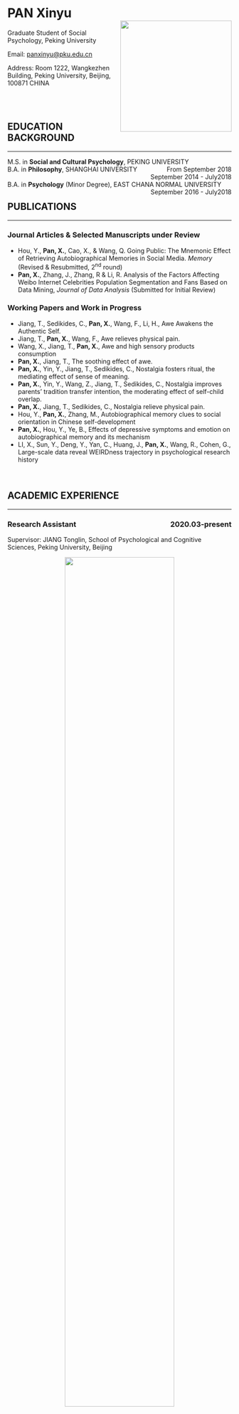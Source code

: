 <h1>
<div>
<div><b>PAN Xinyu</b></div>
<div><img src="touxiang.jpg" align='right' width="250"></div>
</div>
</h1>

Graduate Student of Social Psychology, Peking University

Email: panxinyu@pku.edu.cn 

Address: Room 1222, Wangkezhen Building, Peking University, Beijing, 100871 CHINA



<br/>

<br/>

## **EDUCATION BACKGROUND**

---

<div>
<div style="float:left">M.S. in <b>Social and Cultural Psychology</b>, PEKING UNIVERSITY</div>
<div style="float:right">From September 2018</div>
</div><br>

<div>
<div style="float:left">B.A. in <b>Philosophy</b>, SHANGHAI UNIVERSITY</div>
<div style="float:right">September 2014 - July2018</div>
</div><br>

<div>
<div style="float:left">B.A. in <b>Psychology</b> (Minor Degree), EAST CHANA NORMAL UNIVERSITY</div>
<div style="float:right">September 2016 - July2018</div>
</div><br>

<br/>

## **PUBLICATIONS**

---

### **Journal Articles & Selected Manuscripts under Review**
- Hou, Y., **Pan, X.**, Cao, X., & Wang, Q. Going Public: The Mnemonic Effect of Retrieving Autobiographical Memories in Social Media. *Memory* (Revised & Resubmitted, 2<sup>nd</sup> round)
- **Pan, X.**, Zhang, J., Zhang, R & Li, R. Analysis of the Factors Affecting Weibo Internet Celebrities Population Segmentation and Fans Based on Data Mining, *Journal of Data Analysis* (Submitted for Initial Review)

### **Working Papers and Work in Progress**
- Jiang, T., Sedikides, C., **Pan, X.**, Wang, F., Li, H., Awe Awakens the Authentic Self.
- Jiang, T., **Pan, X.**, Wang, F., Awe relieves physical pain.
- Wang, X., Jiang, T., **Pan, X.**, Awe and high sensory products consumption
- **Pan, X.**, Jiang, T., The soothing effect of awe.
- **Pan, X.**, Yin, Y., Jiang, T., Sedikides, C., Nostalgia fosters ritual, the mediating effect of sense of meaning.
- **Pan, X.**, Yin, Y., Wang, Z., Jiang, T., Sedikides, C., Nostalgia improves parents’ tradition transfer intention, the moderating effect of self-child overlap.
- **Pan, X.**, Jiang, T., Sedikides, C., Nostalgia relieve physical pain.
- Hou, Y., **Pan, X.**, Zhang, M., Autobiographical memory clues to social orientation in Chinese self-development
- **Pan, X.**, Hou, Y., Ye, B., Effects of depressive symptoms and emotion on autobiographical memory and its mechanism
- LI, X., Sun, Y., Deng, Y., Yan, C., Huang, J., **Pan, X.**, Wang, R., Cohen, G., Large-scale data reveal WEIRDness trajectory in psychological research history

<br/>

## **ACADEMIC EXPERIENCE**

---

<h3><div>
<div style="float:left"><b>Research Assistant</b></div>
<div style="float:right">2020.03-present</div>
</div><br></h3>

Supervisor:  JIANG Tonglin, School of Psychological and Cognitive Sciences, Peking University, Beijing

<div align=center>
<img src="1.jpg" width="70%">
</div>

#### **Project: The soothing effect of awe**

- **Project Goal**: An empirical study of the soothing effect of awe on both positive and negative emotion.
- **Hypothesis**: Awe decreases the intensity of both positive and negative emotion via self-distancing.
- **Preliminary Results**: Awe reduced both positive and negative emotion arousal and was positively correlated with resilience, with the same findings in the field study in Tibet.
- **Duties included**: Proposing the idea, leading the project, experimental design, data analysis and manuscripts writing.

#### **Project: Awe awakens the authentic self**

- **Project Goal**: Based on small-self theory of awe, authentic-self theory is proposed to further explain the transformative nature of awe.
- **Hypothesis**: Awe activates authentic self via self-transcendence, which motivates pro-sociality out of intrinsic (vs. extrinsic) focus. 
- **Preliminary Results**: Awe enhances the sense of authentic self, via the mediating effect of self-transcendence, and promotes prosociality only when the helping behavior consistent with intrinsic authentic self (vs. inconsistent with intrinsic need).
- **Duties included**: Leading the project, experimental design, data analysis and manuscripts writing. 

#### **Project: Nostalgia improves parents’ tradition transfer intention**

- **Project Goal**: Exploring the impact of nostalgia on tradition transfer.
- **Hypothesis**: Nostalgia increased tradition transfer tendency, with self-child overlap playing a moderating role. 
- **Preliminary Results**: Nostalgia increased tradition transfer tendency when self-child overlap was low, while reversed significant interaction effect was found in longitudinal study.
- **Duties included**: Leading the project, experimental design and manuscripts writing.

<br/>

<h3><div>
<div style="float:left"><b>Research Assistant</b></div>
<div style="float:right">2018.09-present</div>
</div><br></h3>

Beijing Key Laboratory of Behavior and Mental Health, Peking University

Supervisor: WANG Qi, Department of Human Development, Cornell University, Ithaca, NY / HOU Yubo, School of Psychological and Cognitive Sciences, Peking University, Beijing

<div align=center>
<img src="2.jpg" width="70%">
</div>

#### **Project: The effect of retrieval contexts and cues on autobiographical memory**
- **Project Goal**: Exploring the difference in accuracy between online and offline recall of autobiographical memories.
- **Hypothesis**: Memories retrieved online are more tied to the “reminders” and more “fixed” over time than offline.
- **Results**: Online group recalled more details than offline group, but with higher score on inconsistency and commission.
- **Duties included**: Leading the project, experimental design, data analysis and manuscripts writing.

<br/>

<h3><div>
<div style="float:left"><b>Research Assistant</b></div>
<div style="float:right">2020.03-2020.04</div>
</div><br></h3>

Supervisor: Geoffrey L. Cohen, Department of Psychology, Stanford University
- Large-scale Data Reveal WEIRDnessTrajectory In Psychological Research History

    *Major responsibility: data coding*

<br/>

<h3><div>
<div style="float:left"><b>Research Assistant</b></div>
<div style="float:right">2018.08-2018.10</div>
</div><br></h3>

Supervisor: WANG Qing, Department of Psychology, East China Normal University, Shanghai
- Research on the relationship between mindful agency and deep learning approach

    *Major responsibilities: Literatures review, research material organization, experiment implementation, data analysis and manuscript writing*

<br/>

<h3><div>
<div style="float:left"><b>Research Assistant</b></div>
<div style="float:right">2015.12-2018.6</div>
</div><br></h3>

Supervisor: YANG Qingfeng, Department of Philosophy, Shanghai University, Shanghai
- Research of relationship between ethical issue of big data and social governance

    *Major responsibilities: Literature review*
- Research of the philosophical nature of episodic memory and metamemory

    *Major responsibilities: Literature review, proposed the idea and manuscript writing*
- Workshop of Scientific Research and Humanistic Interpretation on Memory from a Multidisciplinary perspective (International)

    *Major responsibilities: Meeting organization, agenda design and material organization*

<br/>

## **CONFERENCE PRESENTATIONS**

---

**Pan, X.**, Zhang, J., Liu, Y., Lei, X., &, Xiao, N. (May 2020). Data Visualization Research of Five Senses on the Thousand-Faced Beijing City. *Forum for Applied Psychology and Cognitive Science*, Beijing, China.

**Pan, X.**, Hou, Y. (October 2019). The Relationship between Junzi-style Personality and Leadership Performance: A Moderated Mediation Model. *The 22<sup>nd</sup> National Academic Conference of Psychology*, Hangzhou, China

**Pan, X.**, Jiang, T. Awe Fosters a Balanced Mind, *2021 Society for Personality and Social Psychology Virtual Annual Convention (SPSP, 2021)*, (Accepted).

<br/>

## **SELECTED GRANT**

---

### Grant in the Role of a Co-Investigator
National Ministry of Education Funding for Undergraduate Innovation Project, “Research on College Students' Technology View from The Perspective of Science and Technology Philosophy”. (10-2016 to 12-2017; PI: Qingfeng YANG).
- Duties included: Proposed the idea, experimental design, data collection, analysis and manuscripts writing work

<br/>

## **SELECTED AWARDS & SCHOLARSHIPS**

---

<div>
<div style="float:left">Graduate School Special Scholarship of Peking University</div>
<div style="float:right">2020.9</div>
</div><br>
<div>
<div style="float:left">National Scholarships for Basic Disciplines for consecutive three years</div>
<div style="float:right">2015-2017</div>
</div><br>
<div>
<div style="float:left">Honor of Excellent Student Leader, Shanxi Province</div>
<div style="float:right">2008</div>
</div><br>
<div>
<div style="float:left">Merit student of Shanxi Province</div>
<div style="float:right">2008</div>
</div><br>

<br/>

## **OTHER EXPERIENCES**

---

<h3><div>
<div style="float:left"><b>Teaching Assistant</b></div>
<div style="float:right">2018.09-2019.01</div>
</div><br></h3>

Professor HOU Yubo's Teaching Assistant in *Cultural Psychology* Class. 
- Prepared teaching materials, communicated with students.

<h3><div>
<div style="float:left"><b>Intern</b></div>
<div style="float:right">2019.05-2019.11</div>
</div><br></h3>

**Project of Developing a Leadership APP for Internet Managers** (Based on *Tencent*)
- Summarized the iceberg model of the leadership among Chinese Internet leaders based on semi-structured interviews with 10 CEOs of the Internet industry and developed psychological scales of leadership, personality and emotional intelligence.
- Constructed percentile norm based on 4000 samples from local Internet company
- Successful lauched the APP with more than 30,000 users by far

<br/>

## **SKILLS & COURSEWORK**

---

**Statistical Skills**: extensive knowledge of SPSS, LISREL, Jamovi and R

**Curriculum Hightlights**: Social psychology, Psychological Statistics, Developmental Psychology, Basic Psychology, Personality Psychology, Educational Psychology, Experimental Psychology, Cognitive psychology, Data mining
